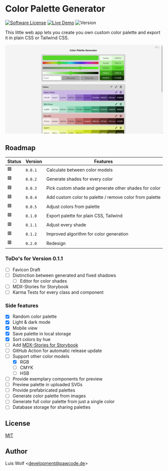 # Color Palette Generator

[![Software License](https://img.shields.io/badge/license-MIT-brightgreen.svg)](https://github.com/pawcoding/tailwind-color-generator/blob/main/LICENSE)
[![Live Demo](https://img.shields.io/badge/live--demo-online-blue)](https://colors.apps.pawcode.de)
![Version](https://img.shields.io/badge/version-0.1.0-orange)

This little web app lets you create you own custom color palette and export it in plain CSS or Tailwind CSS.

![Screenshot](/assets/screenshot.png)

## Roadmap
| Status | Version | Features                                                |
|--------|---------|---------------------------------------------------------|
| 🟩     | `0.0.1` | Calculate between color models                          |
| 🟩     | `0.0.2` | Generate shades for every color                         |
| 🟩     | `0.0.3` | Pick custom shade and generate other shades for color   |
| 🟩     | `0.0.4` | Add custom color to palette / remove color from palette |
| 🟩     | `0.0.5` | Adjust colors from palette                              |
| 🟩     | `0.1.0` | Export palette for plain CSS, Tailwind                  |
| 🟥     | `0.1.1` | Adjust every shade                                      |
| 🟥     | `0.1.2` | Improved algorithm for color generation                 |
| 🟥     | `0.2.0` | Redesign                                                |

### ToDo's for Version 0.1.1
- [ ] Favicon Draft
- [ ] Distinction between generated and fixed shadows
  - [ ] Editor for color shades
- [ ] MDX-Stories for Storybook
- [ ] Karma Tests for every class and component

### Side features
- [x] Random color palette
- [x] Light & dark mode
- [x] Mobile view
- [x] Save palette in local storage
- [x] Sort colors by hue
- [ ] Add [MDX-Stories for Storybook](https://storybook.js.org/docs/react/writing-docs/mdx)
- [ ] GitHub Action for automatic release update
- [ ] Support other color models
  - [x] RGB
  - [ ] CMYK
  - [ ] HSB
- [ ] Provide exemplary components for preview
- [ ] Preview palette in uploaded SVGs
- [ ] Provide prefabricated palettes
- [ ] Generate color palette from images
- [ ] Generate full color palette from just a single color
- [ ] Database storage for sharing palettes

## License
[MIT](https://github.com/pawcoding/tailwind-color-generator/blob/main/LICENSE)

## Author
Luis Wolf &lt;development@pawcode.de&gt;

